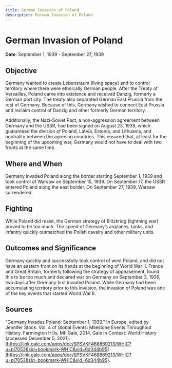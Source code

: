 ```yaml
---
title: German Invasion of Poland
description: German Invasion of Poland
---
```


# German Invasion of Poland

**Date**: September 1, 1939 - September 27, 1939

## Objective

Germany wanted to create Lebensraum (living space) and to control territory where there were ethnically German people. After the Treaty of Versailles, Poland came into existence and received Danzig, formerly a German port city. The treaty also separated German East Prussia from the rest of Germany. Because of this, Germany wished to connect East Prussia and reclaim control of Danzig and other formerly German territory.

Additionally, the Nazi-Soviet Pact, a non-aggression agreement between Germany and the USSR, had been signed on August 23, 1939, which guaranteed the division of Poland, Latvia, Estonia, and Lithuania, and neutrality between the agreeing countries. This ensured that, at least for the beginning of the upcoming war, Germany would not have to deal with two fronts at the same time.

## Where and When

Germany invaded Poland along the border starting September 1, 1939 and took control of Warsaw on September 15, 1939. On September 17, the USSR entered Poland along the east border. On September 27, 1939, Warsaw surrendered.

## Fighting

While Poland did resist, the German strategy of Blitzkrieg (lightning war) proved to be too much. The speed of Germany’s airplanes, tanks, and infantry quickly outmatched the Polish cavalry and other military units.

## Outcomes and Significance

Germany quickly and successfully took control of west Poland, and did not have an eastern front on its hands at the beginning of World War II. France and Great Britain, formerly following the strategy of appeasement, found this to be too much and declared war on Germany on September 3, 1939, two days after Germany first invaded Poland. While Germany had been accumulating territory prior to this invasion, the invasion of Poland was one of the key events that started World War II.

## Sources

"Germany Invades Poland: September 1, 1939." In Europe, edited by Jennifer Stock. Vol. 4 of Global Events: Milestone Events Throughout History. Farmington Hills, MI: Gale, 2014. Gale In Context: World History (accessed December 5, 2021). [https://link.gale.com/apps/doc/SPSVKF468869213/WHIC?u=pl7053&sid=bookmark-WHIC&xid=6d344b95](https://link.gale.com/apps/doc/SPSVKF468869213/WHIC?u=pl7053&sid=bookmark-WHIC&xid=6d344b95).
